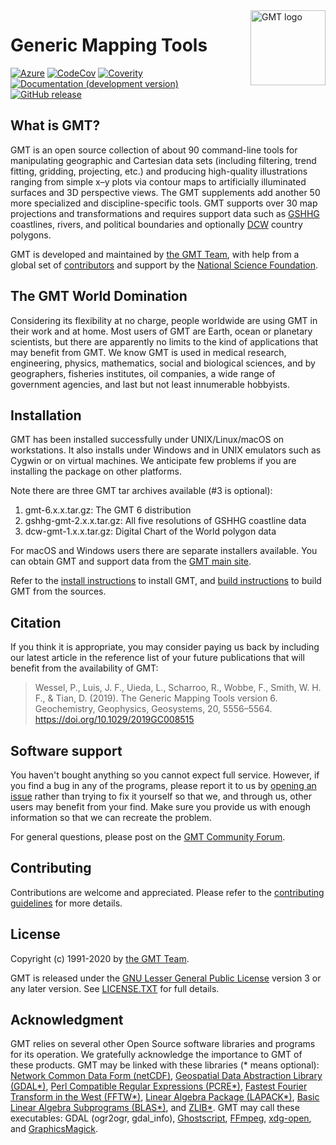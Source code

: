 <a href="https://www.generic-mapping-tools.org/">
    <img src="https://www.generic-mapping-tools.org/_static/gmt-logo.png" alt="GMT logo" title="GMT" align="right" height="120" />
</a>

# Generic Mapping Tools

[![Azure](https://dev.azure.com/GenericMappingTools/GMT/_apis/build/status/GenericMappingTools.gmt?branchName=master)](https://dev.azure.com/GenericMappingTools/GMT/_build?definitionId=2)
[![CodeCov](https://img.shields.io/codecov/c/github/GenericMappingTools/gmt.svg)](https://codecov.io/gh/GenericMappingTools/gmt/)
[![Coverity](https://scan.coverity.com/projects/7153/badge.svg)](https://scan.coverity.com/projects/gmt)
[![Documentation (development version)](https://img.shields.io/badge/docs-development-green.svg)](http://docs.generic-mapping-tools.org/dev/)
[![GitHub release](https://img.shields.io/github/release/GenericMappingTools/gmt)](https://github.com/GenericMappingTools/gmt/releases)

## What is GMT?

GMT is an open source collection of about 90 command-line tools for manipulating
geographic and Cartesian data sets (including filtering, trend fitting, gridding,
projecting, etc.) and producing high-quality illustrations ranging from simple x–y
plots via contour maps to artificially illuminated surfaces and 3D perspective
views. The GMT supplements add another 50 more specialized and discipline-specific
tools. GMT supports over 30 map projections and transformations and requires
support data such as [GSHHG](http://www.soest.hawaii.edu/pwessel/gshhg/)
coastlines, rivers, and political boundaries and optionally
[DCW](http://www.soest.hawaii.edu/pwessel/dcw) country polygons.

GMT is developed and maintained by [the GMT Team](AUTHORS.md),
with help from a global set of [contributors](AUTHORS.md)
and support by the [National Science Foundation](http://www.nsf.gov/).

## The GMT World Domination

Considering its flexibility at no charge, people worldwide are using GMT in their
work and at home. Most users of GMT are Earth, ocean or planetary scientists, but
there are apparently no limits to the kind of applications that may benefit from
GMT. We know GMT is used in medical research, engineering, physics, mathematics,
social and biological sciences, and by geographers, fisheries institutes, oil
companies, a wide range of government agencies, and last but not least innumerable
hobbyists.

## Installation

GMT has been installed successfully under UNIX/Linux/macOS on workstations.  It
also installs under Windows and in UNIX emulators such as Cygwin or on virtual
machines.  We anticipate few problems if you are installing the package on
other platforms.

Note there are three GMT tar archives available (#3 is optional):

1. gmt-6.x.x.tar.gz:          The GMT 6 distribution
2. gshhg-gmt-2.x.x.tar.gz:    All five resolutions of GSHHG coastline data
3. dcw-gmt-1.x.x.tar.gz:      Digital Chart of the World polygon data

For macOS and Windows users there are separate installers available.
You can obtain GMT and support data from the [GMT main site](https://www.generic-mapping-tools.org).

Refer to the [install instructions](INSTALL.md) to install GMT,
and [build instructions](BUILDING.md) to build GMT from the sources.

## Citation

If you think it is appropriate, you may consider paying us back by including
our latest article in the reference list of your future publications that
will benefit from the availability of GMT:

> Wessel, P., Luis, J. F., Uieda, L., Scharroo, R., Wobbe, F., Smith, W. H. F., & Tian, D. (2019).
> The Generic Mapping Tools version 6. Geochemistry, Geophysics, Geosystems, 20, 5556–5564.
> https://doi.org/10.1029/2019GC008515

## Software support

You haven't bought anything so you cannot expect full service.  However, if
you find a bug in any of the programs, please report it to us by
[opening an issue](https://github.com/GenericMappingTools/gmt/issues/)
rather than trying to fix it yourself so that we, and through us,
other users may benefit from your find.  Make sure you
provide us with enough information so that we can recreate the problem.

For general questions, please post on the
[GMT Community Forum](https://forum.generic-mapping-tools.org/).

## Contributing

Contributions are welcome and appreciated. Please refer to the [contributing guidelines](CONTRIBUTING.md) for more details.

## License

Copyright (c) 1991-2020 by [the GMT Team](AUTHORS.md).

GMT is released under the
[GNU Lesser General Public License](http://www.gnu.org/licenses/lgpl.html)
version 3 or any later version. See [LICENSE.TXT](LICENSE.TXT) for full details.

## Acknowledgment

GMT relies on several other Open Source software libraries and programs for its
operation.  We gratefully acknowledge the importance to GMT of these products.
GMT may be linked with these libraries (* means optional):
[Network Common Data Form (netCDF)](https://www.unidata.ucar.edu/software/netcdf/),
[Geospatial Data Abstraction Library (GDAL*)](https://gdal.org),
[Perl Compatible Regular Expressions (PCRE*)](https://www.pcre.org),
[Fastest Fourier Transform in the West (FFTW*)](http://www.fftw.org),
[Linear Algebra Package (LAPACK*)](http://www.netlib.org/lapack/),
[Basic Linear Algebra Subprograms (BLAS*)](http://www.netlib.org/blas/), and
[ZLIB*](https://www.zlib.net). GMT may call these executables:
GDAL (ogr2ogr, gdal_info), [Ghostscript](https://www.ghostscript.com),
[FFmpeg](https://www.ffmpeg.org),
[xdg-open](https://www.freedesktop.org/wiki/Software/xdg-utils/), and
[GraphicsMagick](http://www.graphicsmagick.org).
